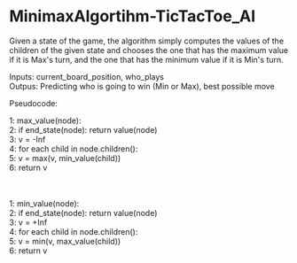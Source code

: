 # MinimaxAlgortihm-TicTacToe_AI

Given a state of the game, the algorithm simply computes the values of the children of the given state and chooses 
the one that has the maximum value if it is Max's turn, and the one that has the minimum value if it is Min's turn.

Inputs: current_board_position, who_plays <br />
Outpus: Predicting who is going to win (Min or Max), best possible move <br />

Pseudocode: <br />

1:  max_value(node): <br />
2:     if end_state(node): return value(node) <br />
3:     v = -Inf <br />
4:     for each child in node.children(): <br />
5:        v = max(v, min_value(child)) <br />
6:     return v  <br />
<br />
<br />

1:  min_value(node):<br />
2:     if end_state(node): return value(node) <br />
3:     v = +Inf <br />
4:     for each child in node.children(): <br />
5:        v = min(v, max_value(child)) <br />
6:     return v <br />
